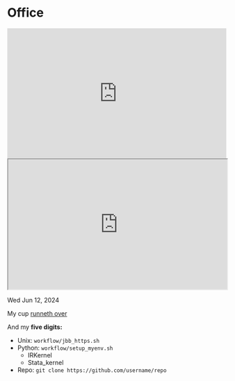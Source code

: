 # Office

<iframe src="https://www.youtube.com/embed/DpQQi2scsHo" style="border: none;" width="100%" height="300px"></iframe>

<iframe src="https://abikesa.github.io/nvidia/_images/nvidia.png" alt="NVIDIA Logo" width="100%" height="300px"></iframe>

Wed Jun 12, 2024

My cup [runneth over](https://abikesa.github.io/catalog/)

And my **five digits:**

- Unix: `workflow/jbb_https.sh`
- Python: `workflow/setup_myenv.sh`
   - IRKernel
   - Stata_kernel
- Repo: `git clone https://github.com/username/repo`

```{tableofcontents}
```
